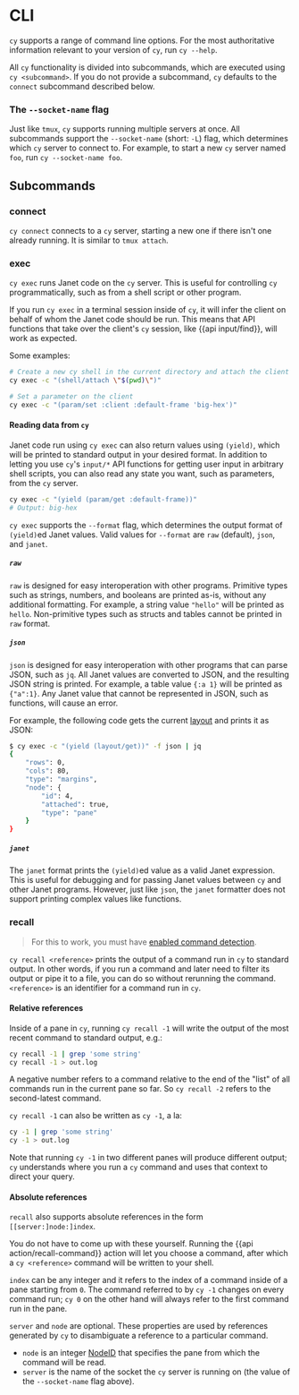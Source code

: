 # CLI

`cy` supports a range of command line options. For the most authoritative information relevant to your version of `cy`, run `cy --help`.

All `cy` functionality is divided into subcommands, which are executed using `cy <subcommand>`. If you do not provide a subcommand, `cy` defaults to the `connect` subcommand described below.

### The `--socket-name` flag

Just like `tmux`, `cy` supports running multiple servers at once. All subcommands support the `--socket-name` (short: `-L`) flag, which determines which `cy` server to connect to. For example, to start a new `cy` server named `foo`, run `cy --socket-name foo`.

## Subcommands

### connect

`cy connect` connects to a `cy` server, starting a new one if there isn't one already running. It is similar to `tmux attach`.

### exec

`cy exec` runs Janet code on the `cy` server. This is useful for controlling `cy` programmatically, such as from a shell script or other program.

If you run `cy exec` in a terminal session inside of `cy`, it will infer the client on behalf of whom the Janet code should be run. This means that API functions that take over the client's `cy` session, like {{api input/find}}, will work as expected.

Some examples:

```bash
# Create a new cy shell in the current directory and attach the client to it
cy exec -c "(shell/attach \"$(pwd)\")"

# Set a parameter on the client
cy exec -c "(param/set :client :default-frame 'big-hex')"
```

#### Reading data from `cy`

Janet code run using `cy exec` can also return values using `(yield)`, which will be printed to standard output in your desired format. In addition to letting you use `cy`'s `input/*` API functions for getting user input in arbitrary shell scripts, you can also read any state you want, such as parameters, from the `cy` server.

```bash
cy exec -c "(yield (param/get :default-frame))"
# Output: big-hex
```

`cy exec` supports the `--format` flag, which determines the output format of `(yield)`ed Janet values. Valid values for `--format` are `raw` (default), `json`, and `janet`.

##### `raw`

`raw` is designed for easy interoperation with other programs. Primitive types such as strings, numbers, and booleans are printed as-is, without any additional formatting. For example, a string value `"hello"` will be printed as `hello`. Non-primitive types such as structs and tables cannot be printed in `raw` format.

##### `json`

`json` is designed for easy interoperation with other programs that can parse JSON, such as `jq`. All Janet values are converted to JSON, and the resulting JSON string is printed. For example, a table value `{:a 1}` will be printed as `{"a":1}`. Any Janet value that cannot be represented in JSON, such as functions, will cause an error.

For example, the following code gets the current [layout](/layouts.md) and prints it as JSON:

```bash
$ cy exec -c "(yield (layout/get))" -f json | jq
{
    "rows": 0,
    "cols": 80,
    "type": "margins",
    "node": {
        "id": 4,
        "attached": true,
        "type": "pane"
    }
}
```

##### `janet`

The `janet` format prints the `(yield)`ed value as a valid Janet expression. This is useful for debugging and for passing Janet values between `cy` and other Janet programs. However, just like `json`, the `janet` formatter does not support printing complex values like functions.

### recall

> For this to work, you must have [enabled command detection](/command-detection.md#enabling-command-detection).

`cy recall <reference>` prints the output of a command run in `cy` to standard output. In other words, if you run a command and later need to filter its output or pipe it to a file, you can do so without rerunning the command. `<reference>` is an identifier for a command run in `cy`.

#### Relative references

Inside of a pane in `cy`, running `cy recall -1` will write the output of the most recent command to standard output, e.g.:

```bash
cy recall -1 | grep 'some string'
cy recall -1 > out.log
```

A negative number refers to a command relative to the end of the "list" of all commands run in the current pane so far. So `cy recall -2` refers to the second-latest command.

`cy recall -1` can also be written as `cy -1`, a la:

```bash
cy -1 | grep 'some string'
cy -1 > out.log
```

Note that running `cy -1` in two different panes will produce different output; `cy` understands where you run a `cy` command and uses that context to direct your query.

#### Absolute references

`recall` also supports absolute references in the form `[[server:]node:]index`.

You do not have to come up with these yourself. Running the {{api action/recall-command}} action will let you choose a command, after which a `cy <reference>` command will be written to your shell.

`index` can be any integer and it refers to the index of a command inside of a pane starting from `0`. The command referred to by `cy -1` changes on every command run; `cy 0` on the other hand will always refer to the first command run in the pane.

`server` and `node` are optional. These properties are used by references generated by `cy` to disambiguate a reference to a particular command.

* `node` is an integer [NodeID](/api.md#nodeid) that specifies the pane from which the command will be read.
* `server` is the name of the socket the `cy` server is running on (the value of the `--socket-name` flag above).

